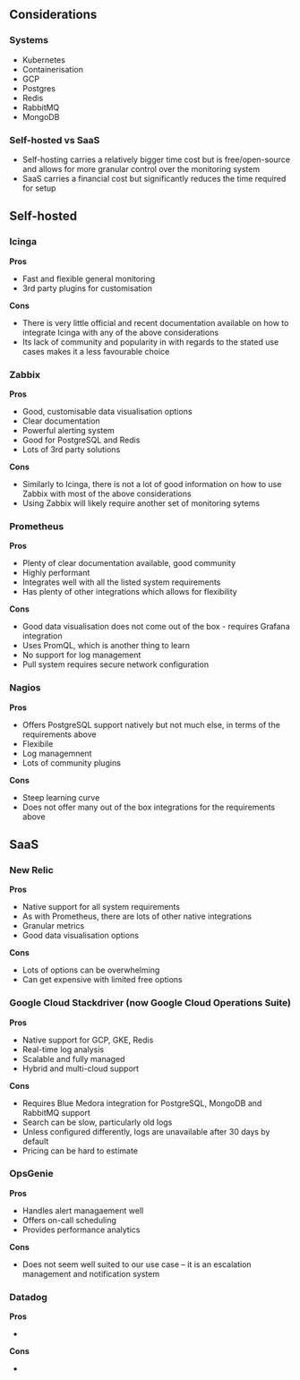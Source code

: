 
## Considerations

### Systems

- Kubernetes
- Containerisation
- GCP
- Postgres
- Redis
- RabbitMQ
- MongoDB

### Self-hosted vs SaaS

- Self-hosting carries a relatively bigger time cost but is free/open-source and allows for more granular control over the monitoring system
- SaaS carries a financial cost but significantly reduces the time required for setup


## Self-hosted

### Icinga

**Pros**

- Fast and flexible general monitoring
- 3rd party plugins for customisation

**Cons**

- There is very little official and recent documentation available on how to integrate Icinga with any of the above considerations
- Its lack of community and popularity in with regards to the stated use cases makes it a less favourable choice

### Zabbix

**Pros**

- Good, customisable data visualisation options
- Clear documentation
- Powerful alerting system
- Good for PostgreSQL and Redis
- Lots of 3rd party solutions

**Cons**

- Similarly to Icinga, there is not a lot of good information on how to use Zabbix with most of the above considerations
- Using Zabbix will likely require another set of monitoring sytems

### Prometheus

**Pros**

- Plenty of clear documentation available, good community
- Highly performant
- Integrates well with all the listed system requirements
- Has plenty of other integrations which allows for flexibility

**Cons**

- Good data visualisation does not come out of the box - requires Grafana integration
- Uses PromQL, which is another thing to learn
- No support for log management
- Pull system requires secure network configuration 

### Nagios

**Pros**

- Offers PostgreSQL support natively but not much else, in terms of the requirements above
- Flexibile
- Log managemnent
- Lots of community plugins

**Cons**

- Steep learning curve
- Does not offer many out of the box integrations for the requirements above


## SaaS

### New Relic

**Pros**

- Native support for all system requirements
- As with Prometheus, there are lots of other native integrations
- Granular metrics
- Good data visualisation options

**Cons**

- Lots of options can be overwhelming
- Can get expensive with limited free options

### Google Cloud Stackdriver (now Google Cloud Operations Suite)

**Pros**

- Native support for GCP, GKE, Redis
- Real-time log analysis
- Scalable and fully managed
- Hybrid and multi-cloud support

**Cons**

- Requires Blue Medora integration for PostgreSQL, MongoDB and RabbitMQ support
- Search can be slow, particularly old logs
- Unless configured differently, logs are unavailable after 30 days by default
- Pricing can be hard to estimate

### OpsGenie

**Pros**

- Handles alert managaement well
- Offers on-call scheduling
- Provides performance analytics

**Cons**

- Does not seem well suited to our use case – it is an escalation management and notification system

### Datadog

**Pros**

-

**Cons**

-